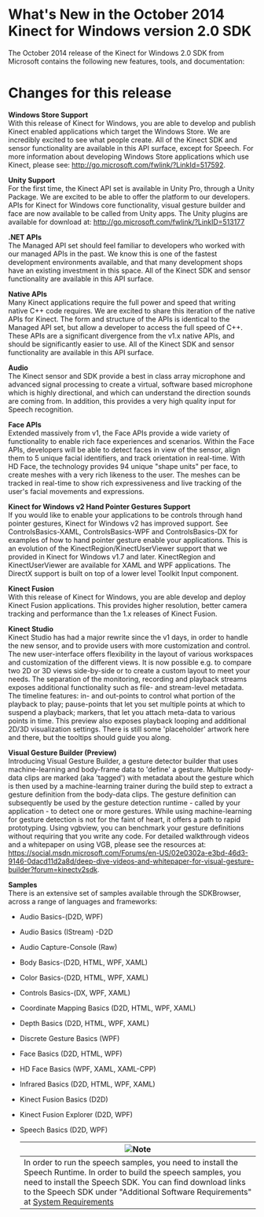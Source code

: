 What's New in the October 2014 Kinect for Windows version 2.0 SDK  
=================================================================  

The October 2014 release of the Kinect for Windows 2.0 SDK from Microsoft contains the following new features, tools, and documentation:  

<span id="ID4ER"></span>

Changes for this release  
========================  

**Windows Store Support**    
With this release of Kinect for Windows, you are able to develop and publish Kinect enabled applications which target the Windows Store. We are incredibly excited to see what people create. All of the Kinect SDK and sensor functionality are available in this API surface, except for Speech. For more information about developing Windows Store applications which use Kinect, please see: <http://go.microsoft.com/fwlink/?LinkId=517592>.  

**Unity Support**    
For the first time, the Kinect API set is available in Unity Pro, through a Unity Package. We are excited to be able to offer the platform to our developers. APIs for Kinect for Windows core functionality, visual gesture builder and face are now available to be called from Unity apps. The Unity plugins are available for download at: <http://go.microsoft.com/fwlink/?LinkID=513177>

**.NET APIs**    
The Managed API set should feel familiar to developers who worked with our managed APIs in the past. We know this is one of the fastest development environments available, and that many development shops have an existing investment in this space. All of the Kinect SDK and sensor functionality are available in this API surface.  

**Native APIs**    
Many Kinect applications require the full power and speed that writing native C++ code requires. We are excited to share this iteration of the native APIs for Kinect. The form and structure of the APIs is identical to the Managed API set, but allow a developer to access the full speed of C++. These APIs are a significant divergence from the v1.x native APIs, and should be significantly easier to use. All of the Kinect SDK and sensor functionality are available in this API surface.  

**Audio**    
The Kinect sensor and SDK provide a best in class array microphone and advanced signal processing to create a virtual, software based microphone which is highly directional, and which can understand the direction sounds are coming from. In addition, this provides a very high quality input for Speech recognition.  

**Face APIs**    
Extended massively from v1, the Face APIs provide a wide variety of functionality to enable rich face experiences and scenarios. Within the Face APIs, developers will be able to detect faces in view of the sensor, align them to 5 unique facial identifiers, and track orientation in real-time. With HD Face, the technology provides 94 unique "shape units" per face, to create meshes with a very rich likeness to the user. The meshes can be tracked in real-time to show rich expressiveness and live tracking of the user's facial movements and expressions.  

**Kinect for Windows v2 Hand Pointer Gestures Support**    
If you would like to enable your applications to be controls through hand pointer gestures, Kinect for Windows v2 has improved support. See ControlsBasics-XAML, ControlsBasics-WPF and ControlsBasics-DX for examples of how to hand pointer gesture enable your applications. This is an evolution of the KinectRegion/KinectUserViewer support that we provided in Kinect for Windows v1.7 and later. KinectRegion and KinectUserViewer are available for XAML and WPF applications. The DirectX support is built on top of a lower level Toolkit Input component.  

**Kinect Fusion**    
With this release of Kinect for Windows, you are able develop and deploy Kinect Fusion applications. This provides higher resolution, better camera tracking and performance than the 1.x releases of Kinect Fusion.  

**Kinect Studio**    
Kinect Studio has had a major rewrite since the v1 days, in order to handle the new sensor, and to provide users with more customization and control. The new user-interface offers flexibility in the layout of various workspaces and customization of the different views. It is now possible e.g. to compare two 2D or 3D views side-by-side or to create a custom layout to meet your needs. The separation of the monitoring, recording and playback streams exposes additional functionality such as file- and stream-level metadata. The timeline features: in- and out-points to control what portion of the playback to play; pause-points that let you set multiple points at which to suspend a playback; markers, that let you attach meta-data to various points in time. This preview also exposes playback looping and additional 2D/3D visualization settings. There is still some 'placeholder' artwork here and there, but the tooltips should guide you along.  

**Visual Gesture Builder (Preview)**    
Introducing Visual Gesture Builder, a gesture detector builder that uses machine-learning and body-frame data to 'define' a gesture. Multiple body-data clips are marked (aka 'tagged') with metadata about the gesture which is then used by a machine-learning trainer during the build step to extract a gesture definition from the body-data clips. The gesture definition can subsequently be used by the gesture detection runtime - called by your application - to detect one or more gestures. While using machine-learning for gesture detection is not for the faint of heart, it offers a path to rapid prototyping. Using vgbview, you can benchmark your gesture definitions without requiring that you write any code. For detailed walkthrough videos and a whitepaper on using VGB, please see the resources at: <https://social.msdn.microsoft.com/Forums/en-US/02e0302a-e3bd-46d3-9146-0dacd11d2a8d/deep-dive-videos-and-whitepaper-for-visual-gesture-builder?forum=kinectv2sdk>.  

**Samples**    
There is an extensive set of samples available through the SDKBrowser, across a range of languages and frameworks:  

-   Audio Basics-(D2D, WPF)  
-   Audio Basics (IStream) -D2D  
-   Audio Capture-Console (Raw)  
-   Body Basics-(D2D, HTML, WPF, XAML)  
-   Color Basics-(D2D, HTML, WPF, XAML)  
-   Controls Basics-(DX, WPF, XAML)  
-   Coordinate Mapping Basics (D2D, HTML, WPF, XAML)  
-   Depth Basics (D2D, HTML, WPF, XAML)  
-   Discrete Gesture Basics (WPF)  
-   Face Basics (D2D, HTML, WPF)  
-   HD Face Basics (WPF, XAML, XAML-CPP)  
-   Infrared Basics (D2D, HTML, WPF, XAML)  
-   Kinect Fusion Basics (D2D)  
-   Kinect Fusion Explorer (D2D, WPF)  
-   Speech Basics (D2D, WPF)  

    | ![](../resources/note.gif)Note                                                                                                                  |
    |-------------------------------------------------------------------------------------------------------------------------------------------------|
    | In order to run the speech samples, you need to install the Speech Runtime. In order to build the speech samples, you need to install the Speech SDK.  You can find download links to the Speech SDK under "Additional Software Requirements" at [System Requirements](Getting_Started/System_Requirements.md)  |


<!--Please do not edit the data in the comment block below.-->
<!--
TOCTitle : What's New in the October 2014 Kinect for Windows version 2.0 SDK
RLTitle : What's New in the October 2014 Kinect for Windows version 2.0 SDK
KeywordA : O:Microsoft.Kinect.k4w_whats_new_v2
KeywordA : 0d75be2c-ffe8-64a3-3889-bae4db0554de
KeywordK : What's New in the October 2014 Kinect for Windows version 2.0 SDK
KeywordK : introduction, system requirements
AssetID : 0d75be2c-ffe8-64a3-3889-bae4db0554de
Locale : en-us
CommunityContent : 1
TopicType : kbOrient
DocSet : K4Wv2
ProjType : K4Wv2Proj
Technology : Kinect for Windows
Product : Kinect for Windows SDK v2
productversion : 20
-->
